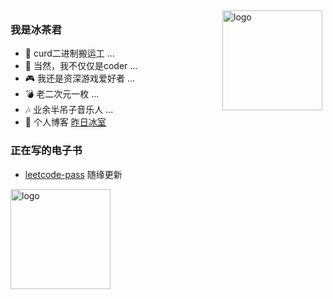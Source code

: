 <img src="https://github-readme-stats.vercel.app/api?username=IceTeaz&show_icons=true" alt="logo" height="160" align="right" style="margin: 5px; margin-bottom: 20px;" />

### 我是冰茶君

- 🌱 curd二进制搬运工 ...
- 🤔 当然，我不仅仅是coder ... 
- 🎮 我还是资深游戏爱好者 ...
- 💣 老二次元一枚 ...
- 🎶 业余半吊子音乐人 ...
- 🤪 个人博客 [昨日冰室](https://amazing-noyce-b306f2.netlify.app/)

### 正在写的电子书
- [leetcode-pass](https://icetea.gitbook.io/leetcode-pass/) 随缘更新

<img src="https://github-profile-trophy.vercel.app/?username=polaris1119&theme=flat&column=7" alt="logo" height="160" align="center" style="margin: auto; margin-bottom: 20px;" />
